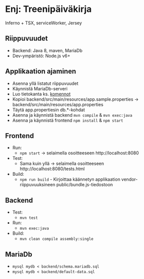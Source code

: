 # Enj: Treenipäiväkirja

Inferno + TSX, serviceWorker, Jersey

## Riippuvuudet

* Backend: Java 8, maven, MariaDb
* Dev-ympäristö: Node.js v6+

## Applikaation ajaminen

* Asenna yllä listatut riippuvuudet
* Käynnistä MariaDb-serveri
* Luo tietokanta ks. [komennot](#mariadb)
* Kopioi backend/src/main/resources/app.sample.properties -> backend/src/main/resources/app.properties
* Täytä app.propertiesin db.*-kohdat
* Asenna ja käynnistä backend `mvn compile` & `mvn exec:java`
* Asenna ja käynnistä frontend `npm install` & `npm start`

## Frontend

* Run:
    * `npm start` -> selaimella osoitteeseen http://localhost:8080
* Test:
    * Sama kuin yllä -> selaimella osoitteeseen http://localhost:8080/tests.html
* Build:
    * `npm run build` - Kirjoittaa käännetyn applikaation vendor-riippuvuuksineen public/bundle.js-tiedostoon

## Backend

* Test:
    * `mvn test`
* Run:
    * `mvn exec:java`
* Build:
    * `mvn clean compile assembly:single`

## MariaDb

* `mysql mydb < backend/schema.mariadb.sql`
* `mysql mydb < backend/default-data.sql`
